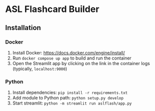 # ASL Flashcard Builder

## Installation

### Docker

1. Install Docker: https://docs.docker.com/engine/install/
2. Run `docker compose up app` to build and run the container
3. Open the Streamlit app by clicking on the link in the container logs
   (typically, `localhost:9000`)

### Python
1. Install dependencies: `pip install -r requirements.txt`
2. Add module to Python path: `python setup.py develop`
3. Start streamlit: `python -m streamlit run aslflash/app.py`
